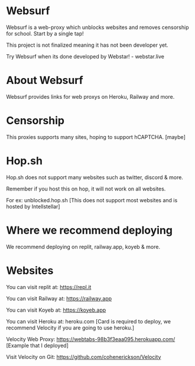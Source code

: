 # Websurf
Websurf is a web-proxy which unblocks websites and removes censorship for school. Start by a single tap!

This project is not finalized meaning it has not been developer yet.

Try Websurf when its done developed by Webstar! - webstar.live

# About Websurf

Websurf provides links for web proxys on Heroku, Railway and more.

# Censorship

This proxies supports many sites, hoping to support hCAPTCHA. [maybe] 

# Hop.sh 

Hop.sh does not support many websites such as twitter, discord & more.

Remember if you host this on hop, it will not work on all websites. 

For ex: unblocked.hop.sh [This does not support most websites and is hosted by Intellstellar]

# Where we recommend deploying

We recommend deploying on replit, railway.app, koyeb & more.

# Websites

You can visit replit at: https://repl.it

You can visit Railway at: https://railway.app 

You can visit Koyeb at: https://koyeb.app

You can visit Heroku at: heroku.com [Card is required to deploy, we recommend Velocity if you are going to use heroku.]

Velocity Web Proxy: https://webtabs-98b3f3eaa095.herokuapp.com/ [Example that I deployed]

Visit Velocity on Git: https://github.com/cohenerickson/Velocity

